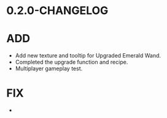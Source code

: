 # 0.2.0-CHANGELOG

# ADD

+ Add new texture and tooltip for Upgraded Emerald Wand.
+ Completed the upgrade function and recipe.
+ Multiplayer gameplay test.

# FIX

+ 